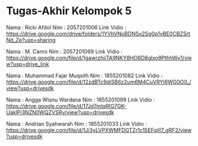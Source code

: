 # Tugas-Akhir Kelompok 5 
Nama         : Ricki Afdol
Nim          : 2057201006
Link Vidio   : https://drive.google.com/drive/folders/1YVhVNoBDNSx2Sg0p1yBE0CBZSrtNd_Ze?usp=sharing

Nama         : M. Canro
Nim          : 2057201069
Link Vidio   : https://drive.google.com/file/d/1gawrzhjiTA9NKY8HO6D8glxo9PthhWy1/view?usp=drive_link

Nama         : Muhammad Fajar Muqsith
Nim          : 1855201082
Link Vidio   : https://drive.google.com/file/d/12zdBTc9diSB6z2um6M4CuVRYl6WG0O0_/view?usp=drivesdk

Nama         : Angga Wisnu Wardana
Nim          : 1855201099
Link Vidio   : https://drive.google.com/file/d/17Jd7mIqRIG7GK-UaklPj3NZN0WQZVSRy/view?usp=drivesdk

Nama         : Andrian Syahwarah
Nim          : 1855201033
Link Vidio   : https://drive.google.com/file/d/1Ji3yLVPXWMFDGTZr1c15EFqiII7_gRF2/view?usp=drivesdk